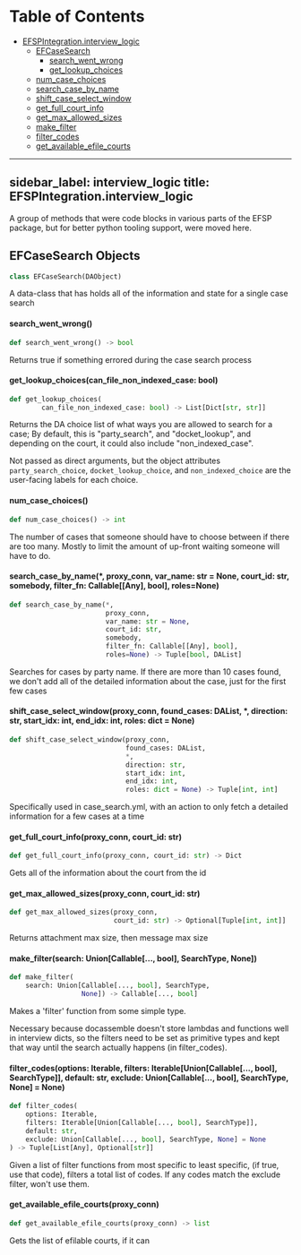 # Table of Contents

* [EFSPIntegration.interview\_logic](#EFSPIntegration.interview_logic)
  * [EFCaseSearch](#EFSPIntegration.interview_logic.EFCaseSearch)
    * [search\_went\_wrong](#EFSPIntegration.interview_logic.EFCaseSearch.search_went_wrong)
    * [get\_lookup\_choices](#EFSPIntegration.interview_logic.EFCaseSearch.get_lookup_choices)
  * [num\_case\_choices](#EFSPIntegration.interview_logic.num_case_choices)
  * [search\_case\_by\_name](#EFSPIntegration.interview_logic.search_case_by_name)
  * [shift\_case\_select\_window](#EFSPIntegration.interview_logic.shift_case_select_window)
  * [get\_full\_court\_info](#EFSPIntegration.interview_logic.get_full_court_info)
  * [get\_max\_allowed\_sizes](#EFSPIntegration.interview_logic.get_max_allowed_sizes)
  * [make\_filter](#EFSPIntegration.interview_logic.make_filter)
  * [filter\_codes](#EFSPIntegration.interview_logic.filter_codes)
  * [get\_available\_efile\_courts](#EFSPIntegration.interview_logic.get_available_efile_courts)

---
sidebar_label: interview_logic
title: EFSPIntegration.interview_logic
---

A group of methods that were code blocks in various parts of the EFSP
package, but for better python tooling support, were moved here.

<a id="EFSPIntegration.interview_logic.EFCaseSearch"></a>

## EFCaseSearch Objects

```python
class EFCaseSearch(DAObject)
```

A data-class that has holds all of the information and state for a single case search

<a id="EFSPIntegration.interview_logic.EFCaseSearch.search_went_wrong"></a>

#### search\_went\_wrong()

```python
def search_went_wrong() -> bool
```

Returns true if something errored during the case search process

<a id="EFSPIntegration.interview_logic.EFCaseSearch.get_lookup_choices"></a>

#### get\_lookup\_choices(can\_file\_non\_indexed\_case: bool)

```python
def get_lookup_choices(
        can_file_non_indexed_case: bool) -> List[Dict[str, str]]
```

Returns the DA choice list of what ways you are allowed to search for a case;
By default, this is &quot;party_search&quot;, and &quot;docket_lookup&quot;, and depending on the
court, it could also include &quot;non_indexed_case&quot;.

Not passed as direct arguments, but the object attributes `party_search_choice`,
`docket_lookup_choice`, and `non_indexed_choice` are the user-facing labels
for each choice.

<a id="EFSPIntegration.interview_logic.num_case_choices"></a>

#### num\_case\_choices()

```python
def num_case_choices() -> int
```

The number of cases that someone should have to choose between if there are too many.
Mostly to limit the amount of up-front waiting someone will have to do.

<a id="EFSPIntegration.interview_logic.search_case_by_name"></a>

#### search\_case\_by\_name(\*, proxy\_conn, var\_name: str = None, court\_id: str, somebody, filter\_fn: Callable[[Any], bool], roles=None)

```python
def search_case_by_name(*,
                        proxy_conn,
                        var_name: str = None,
                        court_id: str,
                        somebody,
                        filter_fn: Callable[[Any], bool],
                        roles=None) -> Tuple[bool, DAList]
```

Searches for cases by party name. If there are more than 10 cases found, we don&#x27;t
add all of the detailed information about the case, just for the first few cases

<a id="EFSPIntegration.interview_logic.shift_case_select_window"></a>

#### shift\_case\_select\_window(proxy\_conn, found\_cases: DAList, \*, direction: str, start\_idx: int, end\_idx: int, roles: dict = None)

```python
def shift_case_select_window(proxy_conn,
                             found_cases: DAList,
                             *,
                             direction: str,
                             start_idx: int,
                             end_idx: int,
                             roles: dict = None) -> Tuple[int, int]
```

Specifically used in case_search.yml, with an action to only fetch a detailed information
for a few cases at a time

<a id="EFSPIntegration.interview_logic.get_full_court_info"></a>

#### get\_full\_court\_info(proxy\_conn, court\_id: str)

```python
def get_full_court_info(proxy_conn, court_id: str) -> Dict
```

Gets all of the information about the court from the id

<a id="EFSPIntegration.interview_logic.get_max_allowed_sizes"></a>

#### get\_max\_allowed\_sizes(proxy\_conn, court\_id: str)

```python
def get_max_allowed_sizes(proxy_conn,
                          court_id: str) -> Optional[Tuple[int, int]]
```

Returns attachment max size, then message max size

<a id="EFSPIntegration.interview_logic.make_filter"></a>

#### make\_filter(search: Union[Callable[..., bool], SearchType, None])

```python
def make_filter(
    search: Union[Callable[..., bool], SearchType,
                  None]) -> Callable[..., bool]
```

Makes a &#x27;filter&#x27; function from some simple type.

Necessary because docassemble doesn&#x27;t store lambdas and functions well in
interview dicts, so the filters need to be set as primitive types and kept
that way until the search actually happens (in filter_codes).

<a id="EFSPIntegration.interview_logic.filter_codes"></a>

#### filter\_codes(options: Iterable, filters: Iterable[Union[Callable[..., bool], SearchType]], default: str, exclude: Union[Callable[..., bool], SearchType, None] = None)

```python
def filter_codes(
    options: Iterable,
    filters: Iterable[Union[Callable[..., bool], SearchType]],
    default: str,
    exclude: Union[Callable[..., bool], SearchType, None] = None
) -> Tuple[List[Any], Optional[str]]
```

Given a list of filter functions from most specific to least specific,
(if true, use that code), filters a total list of codes. If any codes match the exclude filter, won&#x27;t use them.

<a id="EFSPIntegration.interview_logic.get_available_efile_courts"></a>

#### get\_available\_efile\_courts(proxy\_conn)

```python
def get_available_efile_courts(proxy_conn) -> list
```

Gets the list of efilable courts, if it can

